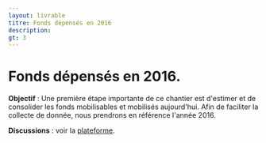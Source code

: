 ```yaml
---
layout: livrable
titre: Fonds dépensés en 2016
description: 
gt: 3
---
```


<h1>Fonds dépensés en 2016.</h1>

<div class="jumbotron">
  <p><b>Objectif</b> : Une première étape importante de ce chantier est d'estimer et de consolider les fonds mobilisables et mobilisés aujourd'hui. Afin de faciliter la collecte de donnée, nous prendrons en référence l'année 2016.</p>
   <p><b>Discussions</b> : voir la <a href="https://strategie.societenumerique.gouv.fr/topic/25/recensement-des-fonds-effectivement-d%C3%A9pens%C3%A9s-en-2016">plateforme</a>.</p>
</div>



<style>

#chart {
  width: 960px;
  height: 500px;
  background: #ddd;
}

text {
  pointer-events: none;
}

.grandparent text {
  font-weight: bold;
}

rect {
  fill: none;
  stroke: #fff;
}

rect.parent,
.grandparent rect {
  stroke-width: 2px;
}

.grandparent rect {
  fill: orange;
}

.grandparent:hover rect {
  fill: #ee9700;
}

.children rect.parent,
.grandparent rect {
  cursor: pointer;
}

.children rect.parent {
  fill: #bbb;
  fill-opacity: .5;
}

.children:hover rect.child {
  fill: #bbb;
}

</style>


<body>
<script src="//d3js.org/d3.v3.min.js"></script>
<script>

var margin = {top: 20, right: 0, bottom: 0, left: 0},
    width = 960,
    height = 500 - margin.top - margin.bottom,
    formatNumber = d3.format(",d"),
    transitioning;

var x = d3.scale.linear()
    .domain([0, width])
    .range([0, width]);

var y = d3.scale.linear()
    .domain([0, height])
    .range([0, height]);

var treemap = d3.layout.treemap()
    .children(function(d, depth) { return depth ? null : d._children; })
    .sort(function(a, b) { return a.value - b.value; })
    .ratio(height / width * 0.5 * (1 + Math.sqrt(5)))
    .round(false);

var svg = d3.select("#chart").append("svg")
    .attr("width", width + margin.left + margin.right)
    .attr("height", height + margin.bottom + margin.top)
    .style("margin-left", -margin.left + "px")
    .style("margin.right", -margin.right + "px")
  .append("g")
    .attr("transform", "translate(" + margin.left + "," + margin.top + ")")
    .style("shape-rendering", "crispEdges");

var grandparent = svg.append("g")
    .attr("class", "grandparent");

grandparent.append("rect")
    .attr("y", -margin.top)
    .attr("width", width)
    .attr("height", margin.top);

grandparent.append("text")
    .attr("x", 6)
    .attr("y", 6 - margin.top)
    .attr("dy", ".75em");

d3.json("https://societenumerique.github.io/strategie/flare.json", function(root) {
  initialize(root);
  accumulate(root);
  layout(root);
  display(root);

  function initialize(root) {
    root.x = root.y = 0;
    root.dx = width;
    root.dy = height;
    root.depth = 0;
  }

  // Aggregate the values for internal nodes. This is normally done by the
  // treemap layout, but not here because of our custom implementation.
  // We also take a snapshot of the original children (_children) to avoid
  // the children being overwritten when when layout is computed.
  function accumulate(d) {
    return (d._children = d.children)
        ? d.value = d.children.reduce(function(p, v) { return p + accumulate(v); }, 0)
        : d.value;
  }

  // Compute the treemap layout recursively such that each group of siblings
  // uses the same size (1×1) rather than the dimensions of the parent cell.
  // This optimizes the layout for the current zoom state. Note that a wrapper
  // object is created for the parent node for each group of siblings so that
  // the parent’s dimensions are not discarded as we recurse. Since each group
  // of sibling was laid out in 1×1, we must rescale to fit using absolute
  // coordinates. This lets us use a viewport to zoom.
  function layout(d) {
    if (d._children) {
      treemap.nodes({_children: d._children});
      d._children.forEach(function(c) {
        c.x = d.x + c.x * d.dx;
        c.y = d.y + c.y * d.dy;
        c.dx *= d.dx;
        c.dy *= d.dy;
        c.parent = d;
        layout(c);
      });
    }
  }

  function display(d) {
    grandparent
        .datum(d.parent)
        .on("click", transition)
      .select("text")
        .text(name(d));

    var g1 = svg.insert("g", ".grandparent")
        .datum(d)
        .attr("class", "depth");

    var g = g1.selectAll("g")
        .data(d._children)
      .enter().append("g");

    g.filter(function(d) { return d._children; })
        .classed("children", true)
        .on("click", transition);

    g.selectAll(".child")
        .data(function(d) { return d._children || [d]; })
      .enter().append("rect")
        .attr("class", "child")
        .call(rect);

    g.append("rect")
        .attr("class", "parent")
        .call(rect)
      .append("title")
        .text(function(d) { return formatNumber(d.value); });

    g.append("text")
        .attr("dy", ".75em")
        .text(function(d) { return d.name; })
        .call(text);

    function transition(d) {
      if (transitioning || !d) return;
      transitioning = true;

      var g2 = display(d),
          t1 = g1.transition().duration(750),
          t2 = g2.transition().duration(750);

      // Update the domain only after entering new elements.
      x.domain([d.x, d.x + d.dx]);
      y.domain([d.y, d.y + d.dy]);

      // Enable anti-aliasing during the transition.
      svg.style("shape-rendering", null);

      // Draw child nodes on top of parent nodes.
      svg.selectAll(".depth").sort(function(a, b) { return a.depth - b.depth; });

      // Fade-in entering text.
      g2.selectAll("text").style("fill-opacity", 0);

      // Transition to the new view.
      t1.selectAll("text").call(text).style("fill-opacity", 0);
      t2.selectAll("text").call(text).style("fill-opacity", 1);
      t1.selectAll("rect").call(rect);
      t2.selectAll("rect").call(rect);

      // Remove the old node when the transition is finished.
      t1.remove().each("end", function() {
        svg.style("shape-rendering", "crispEdges");
        transitioning = false;
      });
    }

    return g;
  }

  function text(text) {
    text.attr("x", function(d) { return x(d.x) + 6; })
        .attr("y", function(d) { return y(d.y) + 6; });
  }

  function rect(rect) {
    rect.attr("x", function(d) { return x(d.x); })
        .attr("y", function(d) { return y(d.y); })
        .attr("width", function(d) { return x(d.x + d.dx) - x(d.x); })
        .attr("height", function(d) { return y(d.y + d.dy) - y(d.y); });
  }

  function name(d) {
    return d.parent
        ? name(d.parent) + "." + d.name
        : d.name;
  }
});

</script>
